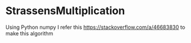 # StrassensMultiplication
Using Python numpy
I refer this https://stackoverflow.com/a/46683830 to make this algorithm
